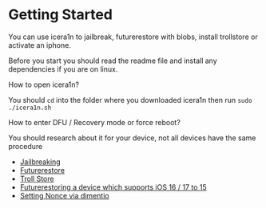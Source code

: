 # Getting Started

You can use icera1n to jailbreak, futurerestore with blobs, install trollstore or activate an iphone.

Before you start you should read the readme file and install any dependencies if you are on linux.

How to open icera1n?

You should <code>cd</code> into the folder where you downloaded icera1n then run <code>sudo ./icera1n.sh</code>

How to enter DFU / Recovery mode or force reboot?

You should research about it for your device, not all devices have the same procedure

 - [Jailbreaking](https://github.com/hiylx/icera1n/blob/main/Guides/jailbreaking.md)
 - [Futurerestore](https://github.com/hiylx/icera1n/blob/main/Guides/futurerestore.md)
 - [Troll Store](https://github.com/hiylx/icera1n/blob/main/Guides/trollstore.md)
 - [Futurerestoring a device which supports iOS 16 / 17 to 15](https://github.com/hiylx/icera1n/blob/main/Guides/activation.md)
 - [Setting Nonce via dimentio](https://github.com/hiylx/icera1n/blob/main/Guides/dimentio.md)
